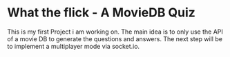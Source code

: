 # What the flick - A MovieDB Quiz
This is my first Project i am working on. The main idea is to only use the API of a movie DB to generate the questions and answers. The next step will be to implement a multiplayer mode via socket.io.
